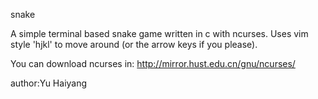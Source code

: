snake

A simple terminal based snake game written in c with ncurses. Uses vim style 'hjkl' to move around (or the arrow keys if you please).

You can download ncurses in:
http://mirror.hust.edu.cn/gnu/ncurses/

author:Yu Haiyang
